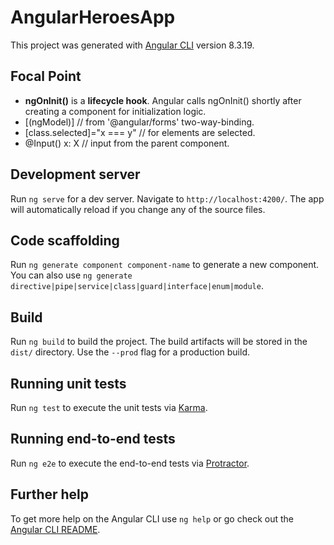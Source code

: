 # AngularHeroesApp

This project was generated with [Angular CLI](https://github.com/angular/angular-cli) version 8.3.19.

## Focal Point

- **ngOnInit()** is a **lifecycle hook**. Angular calls ngOnInit() shortly after creating a component for initialization logic.
- [(ngModel)]  // from '@angular/forms' two-way-binding.
- [class.selected]="x === y"  // for elements are selected.
- @Input() x: X  // input from the parent component.

## Development server

Run `ng serve` for a dev server. Navigate to `http://localhost:4200/`. The app will automatically reload if you change any of the source files.

## Code scaffolding

Run `ng generate component component-name` to generate a new component. You can also use `ng generate directive|pipe|service|class|guard|interface|enum|module`.

## Build

Run `ng build` to build the project. The build artifacts will be stored in the `dist/` directory. Use the `--prod` flag for a production build.

## Running unit tests

Run `ng test` to execute the unit tests via [Karma](https://karma-runner.github.io).

## Running end-to-end tests

Run `ng e2e` to execute the end-to-end tests via [Protractor](http://www.protractortest.org/).

## Further help

To get more help on the Angular CLI use `ng help` or go check out the [Angular CLI README](https://github.com/angular/angular-cli/blob/master/README.md).
